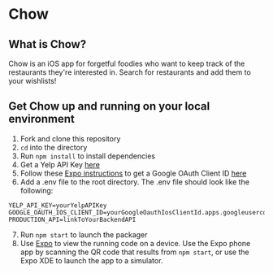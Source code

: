 # Chow

## What is Chow?

Chow is an iOS app for forgetful foodies who want to keep track of the restaurants they're interested in. Search for restaurants and add them to your wishlists!

## Get Chow up and running on your local environment
1. Fork and clone this repository
2. `cd` into the directory
3. Run `npm install` to install dependencies
4. Get a Yelp API Key [here](https://www.yelp.com/developers/v3/manage_app)
5. Follow these [Expo instructions](https://docs.expo.io/versions/latest/sdk/google.html#get-an-oauth-client-id-for-your-app) to get a Google OAuth Client ID [here](https://console.developers.google.com/apis/credentials)
6. Add a .env file to the root directory. The .env file should look like the following:

```
YELP_API_KEY=yourYelpAPIKey
GOOGLE_OAUTH_IOS_CLIENT_ID=yourGoogleOauthIosClientId.apps.googleusercontent.com
PRODUCTION_API=linkToYourBackendAPI
```

  
7. Run `npm start` to launch the packager
8. Use [Expo](https://expo.io/learn) to view the running code on a device. Use the Expo phone app by scanning the QR code that results from `npm start`, or use the Expo XDE to launch the app to a simulator.
